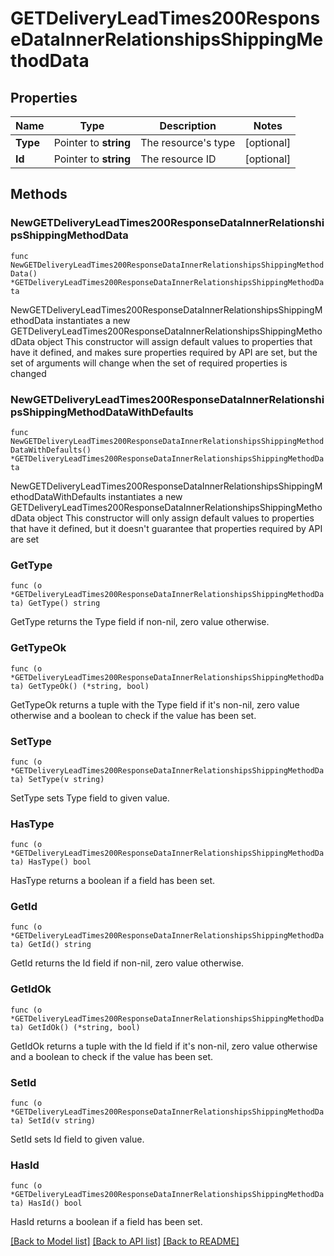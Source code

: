 # GETDeliveryLeadTimes200ResponseDataInnerRelationshipsShippingMethodData

## Properties

Name | Type | Description | Notes
------------ | ------------- | ------------- | -------------
**Type** | Pointer to **string** | The resource&#39;s type | [optional] 
**Id** | Pointer to **string** | The resource ID | [optional] 

## Methods

### NewGETDeliveryLeadTimes200ResponseDataInnerRelationshipsShippingMethodData

`func NewGETDeliveryLeadTimes200ResponseDataInnerRelationshipsShippingMethodData() *GETDeliveryLeadTimes200ResponseDataInnerRelationshipsShippingMethodData`

NewGETDeliveryLeadTimes200ResponseDataInnerRelationshipsShippingMethodData instantiates a new GETDeliveryLeadTimes200ResponseDataInnerRelationshipsShippingMethodData object
This constructor will assign default values to properties that have it defined,
and makes sure properties required by API are set, but the set of arguments
will change when the set of required properties is changed

### NewGETDeliveryLeadTimes200ResponseDataInnerRelationshipsShippingMethodDataWithDefaults

`func NewGETDeliveryLeadTimes200ResponseDataInnerRelationshipsShippingMethodDataWithDefaults() *GETDeliveryLeadTimes200ResponseDataInnerRelationshipsShippingMethodData`

NewGETDeliveryLeadTimes200ResponseDataInnerRelationshipsShippingMethodDataWithDefaults instantiates a new GETDeliveryLeadTimes200ResponseDataInnerRelationshipsShippingMethodData object
This constructor will only assign default values to properties that have it defined,
but it doesn't guarantee that properties required by API are set

### GetType

`func (o *GETDeliveryLeadTimes200ResponseDataInnerRelationshipsShippingMethodData) GetType() string`

GetType returns the Type field if non-nil, zero value otherwise.

### GetTypeOk

`func (o *GETDeliveryLeadTimes200ResponseDataInnerRelationshipsShippingMethodData) GetTypeOk() (*string, bool)`

GetTypeOk returns a tuple with the Type field if it's non-nil, zero value otherwise
and a boolean to check if the value has been set.

### SetType

`func (o *GETDeliveryLeadTimes200ResponseDataInnerRelationshipsShippingMethodData) SetType(v string)`

SetType sets Type field to given value.

### HasType

`func (o *GETDeliveryLeadTimes200ResponseDataInnerRelationshipsShippingMethodData) HasType() bool`

HasType returns a boolean if a field has been set.

### GetId

`func (o *GETDeliveryLeadTimes200ResponseDataInnerRelationshipsShippingMethodData) GetId() string`

GetId returns the Id field if non-nil, zero value otherwise.

### GetIdOk

`func (o *GETDeliveryLeadTimes200ResponseDataInnerRelationshipsShippingMethodData) GetIdOk() (*string, bool)`

GetIdOk returns a tuple with the Id field if it's non-nil, zero value otherwise
and a boolean to check if the value has been set.

### SetId

`func (o *GETDeliveryLeadTimes200ResponseDataInnerRelationshipsShippingMethodData) SetId(v string)`

SetId sets Id field to given value.

### HasId

`func (o *GETDeliveryLeadTimes200ResponseDataInnerRelationshipsShippingMethodData) HasId() bool`

HasId returns a boolean if a field has been set.


[[Back to Model list]](../README.md#documentation-for-models) [[Back to API list]](../README.md#documentation-for-api-endpoints) [[Back to README]](../README.md)


